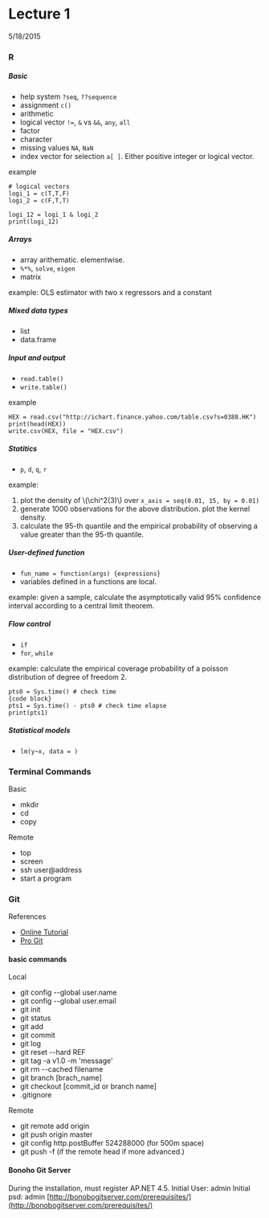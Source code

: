 # Lecture 1

5/18/2015

### R

##### Basic

* help system `?seq`, `??sequence`
* assignment `c()`
* arithmetic
* logical vector `!=`, `&` vs `&&`, `any`, `all`
* factor
* character
* missing values `NA`, `NaN`
* index vector for selection `a[ ]`. Either positive integer or logical vector.

example
```
# logical vectors
logi_1 = c(T,T,F)
logi_2 = c(F,T,T)

logi_12 = logi_1 & logi_2
print(logi_12)
```



##### Arrays 

* array arithematic. elementwise. 
* `%*%`, `solve`, `eigen`
* matrix

example: OLS estimator with two x regressors and a constant

##### Mixed data types

* list
* data.frame

##### Input and output

* `read.table()`
* `write.table()`

example
```
HEX = read.csv("http://ichart.finance.yahoo.com/table.csv?s=0388.HK") 
print(head(HEX))
write.csv(HEX, file = "HEX.csv")
```

##### Statitics

* `p`, `d`, `q`, `r`

example: 

1. plot the density of \\(\chi^2(3)\\) over `x_axis = seq(0.01, 15, by = 0.01)`
2. generate 1000 observations for the above distribution. plot the kernel density.
3. calculate the 95-th quantile and the empirical probability of observing a value greater than the 95-th quantile.


##### User-defined function

* `fun_name = function(args) {expressions}`
* variables defined in a functions are local.

example: given a sample, calculate the asymptotically valid 95% confidence interval according to a central limit theorem.

##### Flow control

* `if`
* `for`, `while`

example: calculate the empirical coverage probability of a poisson distribution of degree of freedom 2.

```
pts0 = Sys.time() # check time
{code block}
pts1 = Sys.time() - pts0 # check time elapse
print(pts1)
```

##### Statistical models
* `lm(y~x, data = )`



### Terminal Commands

Basic

* mkdir
* cd
* copy

Remote

* top
* screen
* ssh user@address
* start a program


### Git

References

* [Online Tutorial](https://www.atlassian.com/git/tutorials)
* [Pro Git](http://git-scm.com/book/en/v2)

#### basic commands

Local

* git config --global user.name <name>
* git config --global user.email <email>
* git init
* git status
* git add
* git commit
* git log
* git reset --hard REF
* git tag -a v1.0 -m 'message'
* git rm --cached filename
* git branch [brach_name]
* git checkout [commit_id or branch name]
* .gitignore

Remote

* git remote add origin
* git push origin master
* git config http.postBuffer 524288000 (for 500m space)
* git push -f (if the remote head if more advanced.)





#### Bonoho Git Server
During the installation, must register AP.NET 4.5.
Initial User: admin
Initial psd: admin
[http://bonobogitserver.com/prerequisites/](http://bonobogitserver.com/prerequisites/)




